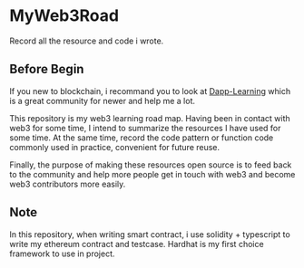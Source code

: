 # MyWeb3Road
Record all the resource and code i wrote.

## Before Begin
If you new to blockchain, i recommand you to look at [Dapp-Learning](https://github.com/Dapp-Learning-DAO/Dapp-Learning) which is a great community for newer and help me a lot.

This repository is my web3 learning road map. Having been in contact with web3 for some time, I intend to summarize the resources I have used for some time. At the same time, record the code pattern or function code commonly used in practice, convenient for future reuse.

Finally, the purpose of making these resources open source is to feed back to the community and help more people get in touch with web3 and become web3 contributors more easily.

## Note
In this repository, when writing smart contract, i use solidity + typescript to write my ethereum contract and testcase. Hardhat is my first choice framework to use in project.